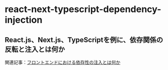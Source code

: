 # react-next-typescript-dependency-injection

## React.js、Next.js、TypeScriptを例に、依存関係の反転と注入とは何か

関連記事：[フロントエンドにおける依存性の注入とは何か]()

